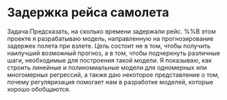 # Задержка рейса самолета
Задача:Предсказать, на сколько времени задержали рейс.
%%В этом проекте я разрабатываю модель, направленную на прогнозирование задержек полета при взлете. 
Цель состоит не в том, чтобы получить наилучший возможный прогноз, а в том, чтобы подчеркнуть различные шаги, необходимые для построения такой модели. 
Я показываю, как строить линейные и полиномиальные модели для одномерных или многомерных регрессий, а также даю некоторое представление о том, почему регуляризация помогает 
нам в разработке моделей, которые хорошо обобщаются.
